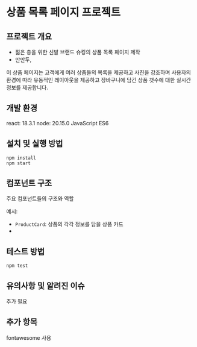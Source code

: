 # 상품 목록 페이지 프로젝트

## 프로젝트 개요

- 젊은 층을 위한 신발 브랜드 슈킹의 상품 목록 페이지 제작
- 만만두,

이 상품 페이지는 고객에게 여러 상품들의 목록을 제공하고
사진을 강조하며 사용자의 환경에 따라 유동적인 레이아웃을 제공하고 장바구니에 담긴 상품 갯수에 대한 실시간 정보를 제공합니다.


## 개발 환경

 react: 18.3.1
 node: 20.15.0
 JavaScript ES6

## 설치 및 실행 방법
```
npm install
npm start
```

## 컴포넌트 구조

주요 컴포넌트들의 구조와 역할

예시:

- `ProductCard`: 상품의 각각 정보를 담을 상품 카드
- 
## 테스트 방법

```
npm test
```

## 유의사항 및 알려진 이슈

추가 필요

## 추가 항목

fontawesome 사용
